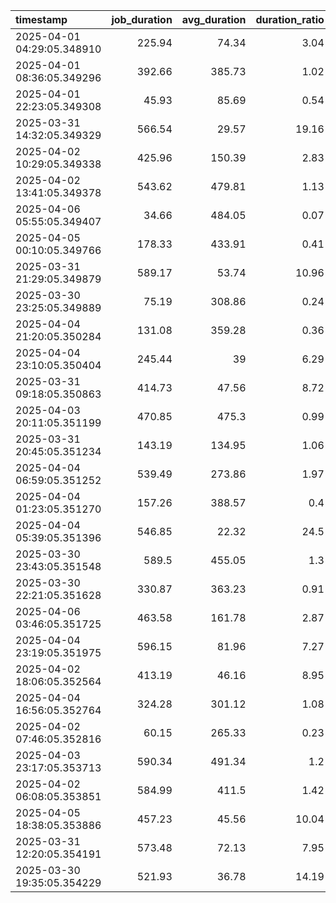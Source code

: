 | timestamp                  |   job_duration |   avg_duration |   duration_ratio |   failures_last_hour |   time_since_last_success |   dockerfile_modified |   workflow_modified |   suspicious_keywords_found |   vulnerabilities_total |   critical_vulns |   new_vulnerabilities |   secrets_detected |   secret_file_count |   aws_keys_found | status   |   anomaly |
|:---------------------------|---------------:|---------------:|-----------------:|---------------------:|--------------------------:|----------------------:|--------------------:|----------------------------:|------------------------:|-----------------:|----------------------:|-------------------:|--------------------:|-----------------:|:---------|----------:|
| 2025-04-01 04:29:05.348910 |         225.94 |          74.34 |             3.04 |                    4 |                     84.33 |                     0 |                   1 |                           0 |                      44 |               21 |                     9 |                  2 |                   2 |                0 | failure  |        -1 |
| 2025-04-01 08:36:05.349296 |         392.66 |         385.73 |             1.02 |                    2 |                     22.99 |                     1 |                   0 |                           0 |                       5 |                0 |                     8 |                  1 |                   1 |                1 | failure  |        -1 |
| 2025-04-01 22:23:05.349308 |          45.93 |          85.69 |             0.54 |                    0 |                     85.43 |                     0 |                   0 |                           0 |                      47 |                1 |                     6 |                  0 |                   0 |                0 | success  |        -1 |
| 2025-03-31 14:32:05.349329 |         566.54 |          29.57 |            19.16 |                    4 |                    108.89 |                     0 |                   1 |                           0 |                      44 |                1 |                     7 |                  1 |                   1 |                0 | failure  |        -1 |
| 2025-04-02 10:29:05.349338 |         425.96 |         150.39 |             2.83 |                    2 |                    110.81 |                     1 |                   0 |                           2 |                      10 |                2 |                     4 |                  3 |                   3 |                0 | success  |        -1 |
| 2025-04-02 13:41:05.349378 |         543.62 |         479.81 |             1.13 |                    4 |                     11.31 |                     0 |                   1 |                           0 |                       3 |                1 |                     1 |                  2 |                   2 |                0 | success  |        -1 |
| 2025-04-06 05:55:05.349407 |          34.66 |         484.05 |             0.07 |                    4 |                     38.22 |                     1 |                   0 |                           4 |                      18 |                2 |                     3 |                  1 |                   1 |                0 | failure  |        -1 |
| 2025-04-05 00:10:05.349766 |         178.33 |         433.91 |             0.41 |                    0 |                     44.9  |                     0 |                   0 |                           0 |                       8 |                1 |                     7 |                  0 |                   0 |                1 | success  |        -1 |
| 2025-03-31 21:29:05.349879 |         589.17 |          53.74 |            10.96 |                    4 |                     94.41 |                     1 |                   0 |                           0 |                       8 |                3 |                     0 |                  3 |                   3 |                0 | failure  |        -1 |
| 2025-03-30 23:25:05.349889 |          75.19 |         308.86 |             0.24 |                    2 |                    105.92 |                     1 |                   0 |                           2 |                      29 |               13 |                     3 |                  0 |                   0 |                0 | success  |        -1 |
| 2025-04-04 21:20:05.350284 |         131.08 |         359.28 |             0.36 |                    0 |                     53.86 |                     0 |                   1 |                           0 |                      36 |                8 |                     0 |                  0 |                   0 |                0 | success  |        -1 |
| 2025-04-04 23:10:05.350404 |         245.44 |          39    |             6.29 |                    0 |                     28.8  |                     1 |                   0 |                           3 |                      46 |                8 |                     3 |                  2 |                   2 |                0 | failure  |        -1 |
| 2025-03-31 09:18:05.350863 |         414.73 |          47.56 |             8.72 |                    0 |                    113.37 |                     1 |                   0 |                           1 |                       5 |                0 |                    10 |                  2 |                   2 |                0 | failure  |        -1 |
| 2025-04-03 20:11:05.351199 |         470.85 |         475.3  |             0.99 |                    2 |                    115.15 |                     0 |                   0 |                           0 |                      13 |                2 |                     6 |                  0 |                   0 |                1 | failure  |        -1 |
| 2025-03-31 20:45:05.351234 |         143.19 |         134.95 |             1.06 |                    0 |                     84.09 |                     1 |                   0 |                           0 |                       0 |                0 |                     1 |                  0 |                   0 |                1 | failure  |        -1 |
| 2025-04-04 06:59:05.351252 |         539.49 |         273.86 |             1.97 |                    0 |                    114.53 |                     0 |                   1 |                           0 |                      39 |               14 |                     9 |                  0 |                   0 |                0 | failure  |        -1 |
| 2025-04-04 01:23:05.351270 |         157.26 |         388.57 |             0.4  |                    1 |                     88.75 |                     1 |                   0 |                           0 |                      15 |                1 |                     8 |                  3 |                   3 |                1 | failure  |        -1 |
| 2025-04-04 05:39:05.351396 |         546.85 |          22.32 |            24.5  |                    1 |                     85.6  |                     1 |                   1 |                           2 |                      14 |                7 |                     8 |                  0 |                   0 |                0 | failure  |        -1 |
| 2025-03-30 23:43:05.351548 |         589.5  |         455.05 |             1.3  |                    3 |                     79.76 |                     0 |                   1 |                           0 |                      46 |                9 |                     2 |                  3 |                   3 |                0 | success  |        -1 |
| 2025-03-30 22:21:05.351628 |         330.87 |         363.23 |             0.91 |                    1 |                     61.68 |                     0 |                   1 |                           0 |                      14 |                5 |                     6 |                  0 |                   0 |                0 | success  |        -1 |
| 2025-04-06 03:46:05.351725 |         463.58 |         161.78 |             2.87 |                    0 |                     22.1  |                     1 |                   0 |                           2 |                      26 |                4 |                     3 |                  3 |                   3 |                0 | success  |        -1 |
| 2025-04-04 23:19:05.351975 |         596.15 |          81.96 |             7.27 |                    0 |                     20.36 |                     0 |                   0 |                           0 |                      44 |               19 |                    10 |                  1 |                   1 |                0 | success  |        -1 |
| 2025-04-02 18:06:05.352564 |         413.19 |          46.16 |             8.95 |                    4 |                     92.24 |                     1 |                   0 |                           0 |                      48 |               15 |                     9 |                  3 |                   3 |                1 | success  |        -1 |
| 2025-04-04 16:56:05.352764 |         324.28 |         301.12 |             1.08 |                    4 |                    104.37 |                     0 |                   1 |                           0 |                      49 |               22 |                     6 |                  2 |                   2 |                0 | success  |        -1 |
| 2025-04-02 07:46:05.352816 |          60.15 |         265.33 |             0.23 |                    2 |                     97.77 |                     1 |                   0 |                           4 |                      10 |                4 |                    10 |                  2 |                   2 |                0 | success  |        -1 |
| 2025-04-03 23:17:05.353713 |         590.34 |         491.34 |             1.2  |                    1 |                      3.3  |                     1 |                   1 |                           3 |                      25 |                6 |                     0 |                  0 |                   0 |                0 | failure  |        -1 |
| 2025-04-02 06:08:05.353851 |         584.99 |         411.5  |             1.42 |                    4 |                     81.41 |                     1 |                   0 |                           2 |                      47 |                0 |                     1 |                  2 |                   2 |                0 | success  |        -1 |
| 2025-04-05 18:38:05.353886 |         457.23 |          45.56 |            10.04 |                    4 |                    113.78 |                     1 |                   0 |                           1 |                      48 |                8 |                     0 |                  3 |                   3 |                0 | failure  |        -1 |
| 2025-03-31 12:20:05.354191 |         573.48 |          72.13 |             7.95 |                    0 |                     24.21 |                     1 |                   0 |                           2 |                      37 |               17 |                     8 |                  0 |                   0 |                0 | failure  |        -1 |
| 2025-03-30 19:35:05.354229 |         521.93 |          36.78 |            14.19 |                    3 |                     23.36 |                     1 |                   0 |                           2 |                      49 |               14 |                     7 |                  0 |                   0 |                0 | failure  |        -1 |